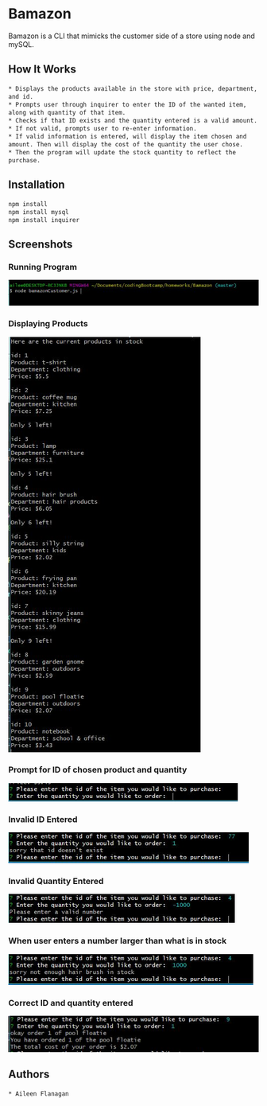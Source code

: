 # Bamazon

Bamazon is a CLI that mimicks the customer side of a store using node and mySQL. 

## How It Works
    * Displays the products available in the store with price, department, and id.   
    * Prompts user through inquirer to enter the ID of the wanted item, along with quantity of that item.
    * Checks if that ID exists and the quantity entered is a valid amount. 
    * If not valid, prompts user to re-enter information.
    * If valid information is entered, will display the item chosen and amount. Then will display the cost of the quantity the user chose. 
    * Then the program will update the stock quantity to reflect the purchase. 

## Installation
    npm install
    npm install mysql
    npm install inquirer

## Screenshots
### Running Program
![Alt text](ReadMe_ScreenShots\node.JPG)
### Displaying Products
![Alt text](ReadMe_ScreenShots\displayProd.JPG)
### Prompt for ID of chosen product and quantity
![Alt text](ReadMe_ScreenShots\prompt.JPG)
### Invalid ID Entered
![Alt text](ReadMe_ScreenShots\incorrect_id.JPG)
### Invalid Quantity Entered
![Alt text](ReadMe_ScreenShots\negative_qty_entered.JPG)
### When user enters a number larger than what is in stock
![Alt text](ReadMe_ScreenShots\not_enough_in_stock.JPG)
### Correct ID and quantity entered
![Alt text](ReadMe_ScreenShots\valid_id_and_qty.JPG)

## Authors
    * Aileen Flanagan